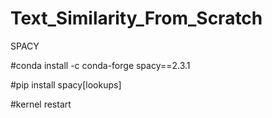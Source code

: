 # Text_Similarity_From_Scratch 

SPACY 


#conda install -c conda-forge spacy==2.3.1

#pip install spacy[lookups]

#kernel restart

